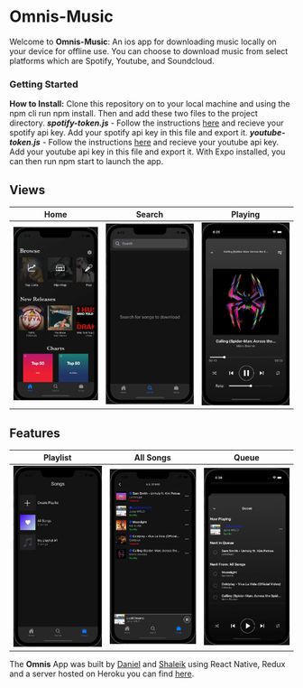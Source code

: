 # Omnis-Music
Welcome to **Omnis-Music**: An ios app for downloading music locally on your device for offline use. You can choose to download music from select platforms which are Spotify, Youtube, and Soundcloud.
### Getting Started
**How to Install:** Clone this repository on to your local machine and using the npm cli run npm install. Then and add these two files to the project directory.
***spotify-token.js*** - Follow the instructions [here](https://developer.spotify.com/documentation/web-api/quick-start/) and recieve your spotify api key. Add your spotify api key in this file and export it.
***youtube-token.js*** - Follow the instructions [here](https://console.developers.google.com/apis/) and recieve your youtube api key. Add your youtube api key in this file and export it.
With Expo installed, you can then run npm start to launch the app.
## Views
|     Home    |   Search  |   Playing   
| ------------------------- |:-----------------------:|:-----------------------:|
| ![Output sample](https://github.com/dan2298/Omnis-Music/blob/master/resources/omnis_home.png)|![Output sample](https://github.com/dan2298/Omnis-Music/blob/master/resources/omnis-search.png)| ![Output sample](https://github.com/dan2298/Omnis-Music/blob/master/resources/omnis_playing.png)|
## Features
|     Playlist    |   All Songs   |   Queue   
| ------------------------- |:-----------------------:|:-----------------------:|
| ![Output sample](https://github.com/dan2298/Omnis-Music/blob/master/resources/omnis_playlists.png)|![Output sample](https://github.com/dan2298/Omnis-Music/blob/master/resources/omnis_allsongs.png)|![Output sample](https://github.com/dan2298/Omnis-Music/blob/master/resources/omnis_queue.png)|

The **Omnis** App was built by [Daniel](https://github.com/dan2298) and [Shaleik](https://github.com/Shaleik9) using React Native, Redux and a server hosted on Heroku you can find [here](https://github.com/dan2298/Omnis-Server-py).